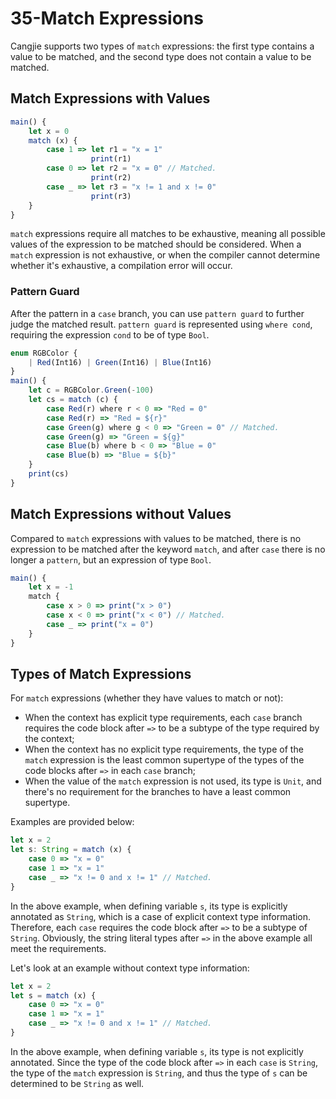 # 35-Match Expressions

Cangjie supports two types of `match` expressions: the first type contains a value to be matched, and the second type does not contain a value to be matched.

## Match Expressions with Values

```javascript
main() {
    let x = 0
    match (x) {
        case 1 => let r1 = "x = 1"
                  print(r1)
        case 0 => let r2 = "x = 0" // Matched.
                  print(r2)
        case _ => let r3 = "x != 1 and x != 0"
                  print(r3)
    }
}
```

`match` expressions require all matches to be exhaustive, meaning all possible values of the expression to be matched should be considered. When a `match` expression is not exhaustive, or when the compiler cannot determine whether it's exhaustive, a compilation error will occur.

### Pattern Guard

After the pattern in a `case` branch, you can use `pattern guard` to further judge the matched result. `pattern guard` is represented using `where cond`, requiring the expression `cond` to be of type `Bool`.

```javascript
enum RGBColor {
    | Red(Int16) | Green(Int16) | Blue(Int16)
}
main() {
    let c = RGBColor.Green(-100)
    let cs = match (c) {
        case Red(r) where r < 0 => "Red = 0"
        case Red(r) => "Red = ${r}"
        case Green(g) where g < 0 => "Green = 0" // Matched.
        case Green(g) => "Green = ${g}"
        case Blue(b) where b < 0 => "Blue = 0"
        case Blue(b) => "Blue = ${b}"
    }
    print(cs)
}
```

## Match Expressions without Values

Compared to `match` expressions with values to be matched, there is no expression to be matched after the keyword `match`, and after `case` there is no longer a `pattern`, but an expression of type `Bool`.

```javascript
main() {
    let x = -1
    match {
        case x > 0 => print("x > 0")
        case x < 0 => print("x < 0") // Matched.
        case _ => print("x = 0")
    }
}
```

## Types of Match Expressions

For `match` expressions (whether they have values to match or not):

- When the context has explicit type requirements, each `case` branch requires the code block after `=>` to be a subtype of the type required by the context;
- When the context has no explicit type requirements, the type of the `match` expression is the least common supertype of the types of the code blocks after `=>` in each `case` branch;
- When the value of the `match` expression is not used, its type is `Unit`, and there's no requirement for the branches to have a least common supertype.

Examples are provided below:

```javascript
let x = 2
let s: String = match (x) {
    case 0 => "x = 0"
    case 1 => "x = 1"
    case _ => "x != 0 and x != 1" // Matched.
}
```

In the above example, when defining variable `s`, its type is explicitly annotated as `String`, which is a case of explicit context type information. Therefore, each `case` requires the code block after `=>` to be a subtype of `String`. Obviously, the string literal types after `=>` in the above example all meet the requirements.

Let's look at an example without context type information:

```javascript
let x = 2
let s = match (x) {
    case 0 => "x = 0"
    case 1 => "x = 1"
    case _ => "x != 0 and x != 1" // Matched.
}
```

In the above example, when defining variable `s`, its type is not explicitly annotated. Since the type of the code block after `=>` in each `case` is `String`, the type of the `match` expression is `String`, and thus the type of `s` can be determined to be `String` as well.
